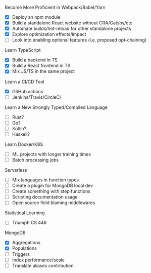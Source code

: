 Become More Proficient in Webpack/Babel/Yarn
- [x] Deploy an npm module
- [x] Build a standalone React website without CRA/Gatsby/etc
- [x] Automate builds/hot-reload for other standalone projects
- [x] Explore optimization effects/impact
- [ ] Look into enabling optional features (i.e. proposed opt-chaining)

Learn TypeScript
- [x] Build a backend in TS
- [x] Build a React frontend in TS
- [x] Mix JS/TS in the same project

Learn a CI/CD Tool
- [x] GitHub actions
- [ ] Jenkins/Travis/CircleCI

Learn a New Strongly Typed/Compiled Language
- [ ] Rust?
- [ ] Go?
- [ ] Kotlin?
- [ ] Haskell?

Learn Docker/K8S
- [ ] ML projects with longer training times
- [ ] Batch processing jobs

Serverless
- [ ] Mix languages in function types
- [ ] Create a plugin for MongoDB local dev
- [ ] Create something with step functions
- [ ] Scripting documentation usage
- [ ] Open source field blaming middlewares

Statistical Learning
- [ ] Triumph CS 446

MongoDB
- [x] Aggregations
- [x] Populations
- [ ] Triggers
- [ ] Index performance/scale
- [ ] Translate aliases contribution
